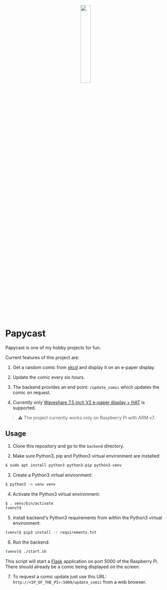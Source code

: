 <p align="center">
    <img
        width="25%"
        style="text-align: center;"
        src="https://github.com/iia/papycast/blob/master/.github/res/img/papycast.pn" />
</p>

# Papycast

Papycast is one of my hobby projects for fun.

Current features of this project are:

1. Get a random comic from [xkcd](https://xkcd.com/) and display it on an e-paper display.

2. Update the comic every six hours.

3. The backend provides an end point: `/update_comic` which updates the comic on request.

4. Currently only [Waveshare 7.5 inch V2 e-paper display + HAT](https://www.waveshare.com/wiki/7.5inch_e-Paper_HAT) is supported.

> :warning: The project currently works only on Raspberry Pi with ARM v7.

## Usage

1. Clone this repository and go to the `backend` directory.

2. Make sure Python3, pip and Python3 virtual environment are installed:

```bash
$ sudo apt install python3 python3-pip python3-venv
```

3. Create a Python3 virtual environment:

```bash
$ python3 -m venv venv
```

4. Activate the Python3 virtual environment:

```bash
$ . venv/bin/activate
(venv)$
```

5. Install backend's Python3 requirements from within the Python3 virtual environment:

```bash
(venv)$ pip3 install -r requirements.txt
```

6. Run the backend:
```bash
(venv)$ ./start.sh
```

This script will start a [Flask](https://flask.palletsprojects.com/en/1.1.x/) application on port 5000 of the Raspberry Pi. There should already be a comic being displayed on the screen.

7. To request a comic update just use this URL: `http://<IP_OF_THE_PI>:5000/update_comic` from a web browser.
